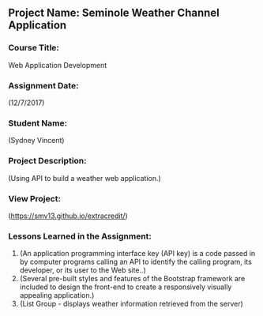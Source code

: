 ## Project Name:  Seminole Weather Channel Application

### Course Title:
Web Application Development

### Assignment Date:  
(12/7/2017)

### Student Name:  
(Sydney Vincent)

### Project Description:
(Using API to build a weather web application.)

### View Project:
(https://smv13.github.io/extracredit/)

### Lessons Learned in the Assignment:
1. (An application programming interface key (API key) is a code passed in by computer programs calling
an API to identify the calling program, its developer, or its user to the Web site..)
2. (Several pre-built styles and features of the
Bootstrap framework are included to design the front-end to create a responsively visually appealing
application.)
3. (List Group - displays weather information retrieved from the server)
